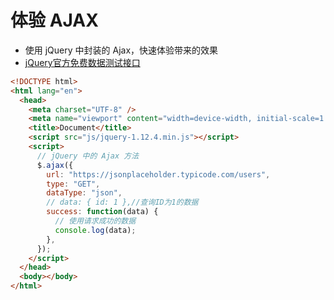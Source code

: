 # 体验 AJAX

- 使用 jQuery 中封装的 Ajax，快速体验带来的效果
- [jQuery官方免费数据测试接口](https://jsonplaceholder.typicode.com/)

```html
<!DOCTYPE html>
<html lang="en">
  <head>
    <meta charset="UTF-8" />
    <meta name="viewport" content="width=device-width, initial-scale=1.0" />
    <title>Document</title>
    <script src="js/jquery-1.12.4.min.js"></script>
    <script>
      // jQuery 中的 Ajax 方法
      $.ajax({
        url: "https://jsonplaceholder.typicode.com/users",
        type: "GET",
        dataType: "json",
        // data: { id: 1 },//查询ID为1的数据
        success: function(data) {
          // 使用请求成功的数据
          console.log(data);
        },
      });
    </script>
  </head>
  <body></body>
</html>
```
